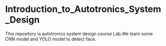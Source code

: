 # Introduction_to_Autotronics_System_Design
This repository is autotronics system design course Lab.We learn some CNN model and YOLO model to detect face.
